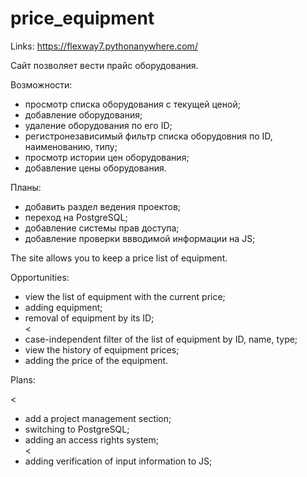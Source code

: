 # price_equipment
Links: https://flexway7.pythonanywhere.com/
<p>Сайт позволяет вести прайс оборудования.</p>
<p>Возможности:</p>
	<ul>
	<li>просмотр списка оборудования с текущей ценой;</li>
	<li>добавление оборудования;</li>
	<li>удаление оборудования по его ID;</li>
	<li>регистронезависимый фильтр списка оборудовния по ID, наименованию, типу;</li>
	<li>просмотр истории цен оборудования;</li>
	<li>добавление цены оборудования.</li>
	</ul>
<p>Планы:</p>
	<ul>
	<li>добавить раздел ведения проектов;</li>
	<li>переход на PostgreSQL;</li>
	<li>добавление системы прав доступа;</li>
	<li>добавление проверки ввводимой информации на JS;</li>
	</ul>

<p>The site allows you to keep a price list of equipment.</p>
<p>Opportunities:</p>
<ul>
<li>view the list of equipment with the current price;</li>
<li>adding equipment;</li>
<li>removal of equipment by its ID;</li>
<<li>case-independent filter of the list of equipment by ID, name, type;</li>
<li>view the history of equipment prices;</li>
<li>adding the price of the equipment.</li>
</ul>
<p>Plans:</p>
<<ul>
<li>add a project management section;</li>
<li>switching to PostgreSQL;</li>
<li>adding an access rights system;</li>
<<li>adding verification of input information to JS;</li>
</</ul>
